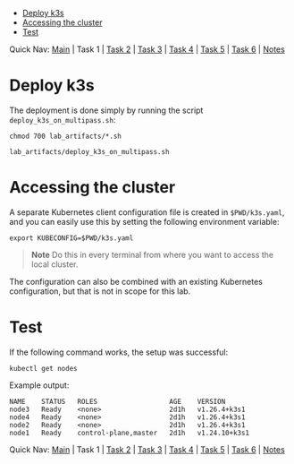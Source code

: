 
- [Deploy k3s](#deploy-k3s)
- [Accessing the cluster](#accessing-the-cluster)
- [Test](#test)

Quick Nav: [Main](./README.md) | Task 1 | [Task 2](./task_02_deploy_argocd_in_kubernetes.md) | [Task 3](./task_03_deploy_gitlab_docker.md) | [Task 4](./task_04_deploy_jenkins_docker.md) | [Task 5](./task_05_integrate_jenkins_and_gitlab.md) | [Task 6](./task_06_setup_jenkins_build_for_test_application.md) | [Notes](./NOTES.md)

# Deploy k3s

The deployment is done simply by running the script `deploy_k3s_on_multipass.sh`:

```shell
chmod 700 lab_artifacts/*.sh

lab_artifacts/deploy_k3s_on_multipass.sh
```

# Accessing the cluster

A separate Kubernetes client configuration file is created in `$PWD/k3s.yaml`, and you can easily use this by setting the following environment variable:

```shell
export KUBECONFIG=$PWD/k3s.yaml
```

> **Note**
> Do this in every terminal from where you want to access the local cluster.

The configuration can also be combined with an existing Kubernetes configuration, but that is not in scope for this lab.

# Test

If the following command works, the setup was successful:

```shell
kubectl get nodes
```

Example output:

```text
NAME    STATUS   ROLES                  AGE    VERSION
node3   Ready    <none>                 2d1h   v1.26.4+k3s1
node4   Ready    <none>                 2d1h   v1.26.4+k3s1
node2   Ready    <none>                 2d1h   v1.26.4+k3s1
node1   Ready    control-plane,master   2d1h   v1.24.10+k3s1
```

Quick Nav: [Main](./README.md) | Task 1 | [Task 2](./task_02_deploy_argocd_in_kubernetes.md) | [Task 3](./task_03_deploy_gitlab_docker.md) | [Task 4](./task_04_deploy_jenkins_docker.md) | [Task 5](./task_05_integrate_jenkins_and_gitlab.md) | [Task 6](./task_06_setup_jenkins_build_for_test_application.md) | [Notes](./NOTES.md)
